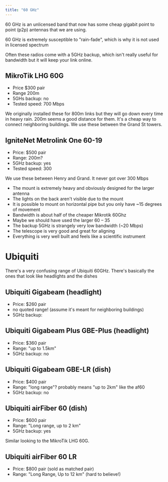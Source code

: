 ```yaml
---
title: "60 GHz"
---
```


60 GHz is an unlicensed band that now has some cheap gigabit point to point (p2p) antennas that we are using.

60 GHz is extremely susceptible to "rain-fade", which is why it is not used in licensed spectrum

Often these radios come with a 5GHz backup, which isn't really useful for bandwidth but it will keep your link online.

## MikroTik LHG 60G

- Price $300 pair  
- Range 200m 
- 5GHs backup: no
- Tested speed: 700 Mbps

We originally installed these for 800m links but they will go down every time in heavy rain. 200m seems a good distance for them. It's a cheap way to connect neighboring buildings. We use these between the Grand St towers.

## IgniteNet Metrolink One 60-19

- Price: $500 pair  
- Range: 200m?  
- 5GHz backup: yes
- Tested speed: 300 

We use these between Henry and Grand. It never got over 300 Mbps

- The mount is extremely heavy and obviously designed for the larger antenna
- The lights on the back aren't visible due to the mount
- It is possible to mount on horizontal pipe but you only have ~15 degrees of movement
- Bandwidth is about half of the cheaper Mikrotik 60Ghz
- Maybe we should have used the larger 60 – 35
- The backup 5GHz is strangely very low bandwidth (~20 Mbps)
- The telescope is very good and great for aligning
- Everything is very well built and feels like a scientific instrument

# Ubiquiti

There's a very confusing range of Ubiquiti 60GHz. There's basically the ones that look like headlights and the dishes

## Ubiquiti Gigabeam (headlight)

- Price: $260 pair
- no quoted range! (assume it's meant for neighboring buildings)
- 5GHz backup:

## Ubiquiti Gigabeam Plus GBE-Plus (headlight)

- Price: $360 pair
- Range: "up to 1.5km"
- 5GHz backup: no

## Ubiquiti Gigabeam GBE-LR (dish)

- Price: $400 pair
- Range: "long range"? probably means "up to 2km" like the af60
- 5GHz backup: no

## Ubiquiti airFiber 60 (dish)

- Price: $600 pair
- Range: "Long range, up to 2 km"
- 5GHz backup: yes

Similar looking to the MikroTik LHG 60G. 

## Ubiquiti airFiber 60 LR

- Price: $800 pair (sold as matched pair)
- Range: "Long Range, Up to 12 km" (hard to believe!)



